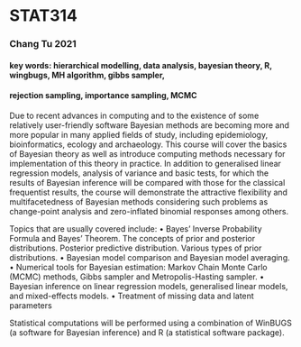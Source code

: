 # STAT314 
### Chang Tu 2021 
#### key words: hierarchical modelling, data analysis, bayesian theory, R, wingbugs, MH algorithm, gibbs sampler, 
####            rejection sampling, importance sampling, MCMC

Due to recent advances in computing and to the existence of some relatively user-friendly software Bayesian methods are becoming more and more popular in many applied fields of study, including epidemiology, bioinformatics, ecology and archaeology. This course will cover the basics of Bayesian theory as well as introduce computing methods necessary for implementation of this theory in practice. In addition to generalised linear regression models, analysis of variance and basic tests, for which the results of Bayesian inference will be compared with those for the classical frequentist results, the course will demonstrate the attractive flexibility and multifacetedness of Bayesian methods considering such problems as change-point analysis and zero-inflated binomial responses among others.

Topics that are usually covered include:
• Bayes’ Inverse Probability Formula and Bayes’ Theorem. The concepts of prior and posterior distributions. Posterior predictive distribution. Various types of prior distributions.
• Bayesian model comparison and Bayesian model averaging.
• Numerical tools for Bayesian estimation: Markov Chain Monte Carlo (MCMC) methods, Gibbs sampler and Metropolis-Hasting sampler.
• Bayesian inference on linear regression models, generalised linear models, and mixed-effects models.
• Treatment of missing data and latent parameters

Statistical computations will be performed using a combination of WinBUGS (a software for Bayesian inference) and R (a statistical software package). 
 
